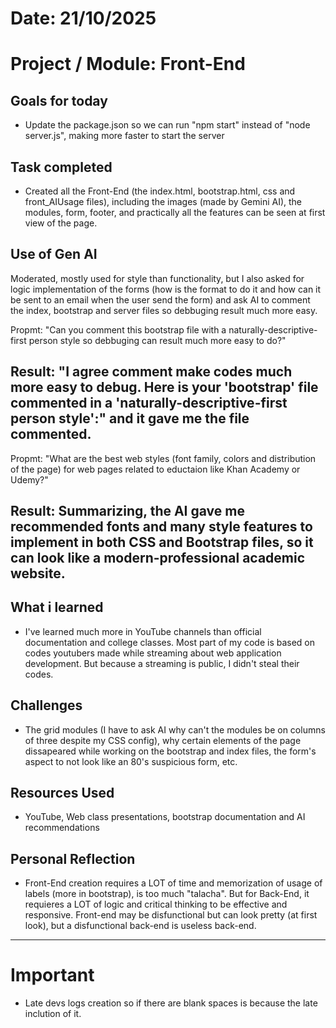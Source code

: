 # Date: 21/10/2025
# Project / Module: Front-End

## Goals for today
- Update the package.json so we can run "npm start" instead of "node server.js", making more faster to start the server


## Task completed
- Created all the Front-End (the index.html, bootstrap.html, css and front_AIUsage files), including the images (made by Gemini AI), the modules, form, footer, and practically all the features can be seen at first view of the page.


## Use of Gen AI
Moderated, mostly used for style than functionality, but I also asked for logic implementation of the forms (how is the format to do it and how can it be sent to an email when the user send the form) and ask AI to comment the index, bootstrap and server files so debbuging result much more easy.

Propmt:
"Can you comment this bootstrap file with a naturally-descriptive-first person style so debbuging can result much more easy to do?"

Result:
"I agree comment make codes much more easy to debug. Here is your 'bootstrap' file commented in a 'naturally-descriptive-first person style':" and it gave me the file commented.
---

Propmt:
"What are the best web styles (font family, colors and distribution of the page) for web pages related to eductaion like Khan Academy or Udemy?"

Result:
Summarizing, the AI gave me recommended fonts and many style features to implement in both CSS and Bootstrap files, so it can look like a modern-professional academic website.
---

## What i learned
- I've learned much more in YouTube channels than official documentation and college classes. Most part of my code is based on codes youtubers made while streaming about web application development. But because a streaming is public, I didn't steal their codes.



## Challenges
- The grid modules (I have to ask AI why can't the modules be on columns of three despite my CSS config), why certain elements of the page dissapeared while working on the bootstrap and index files, the form's aspect to not look like an 80's suspicious form, etc.


## Resources Used
- YouTube, Web class presentations, bootstrap documentation and AI recommendations



## Personal Reflection
- Front-End creation requires a LOT of time and memorization of usage of labels (more in bootstrap), is too much "talacha". But for Back-End, it requieres a LOT of logic and critical thinking to be effective and responsive. Front-end may be disfunctional but can look pretty (at first look), but a disfunctional back-end is useless back-end.


--------------------------------
# Important
- Late devs logs creation so if there are blank spaces is because the late inclution of it.